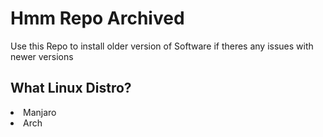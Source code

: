 # Hmm Repo Archived

Use this Repo to install older version of Software if theres any issues with newer versions

## What Linux Distro?
<li> Manjaro </li>
<li> Arch </li>

